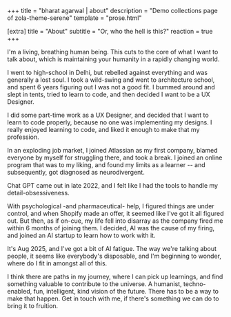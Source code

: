 +++
title = "bharat agarwal | about"
description = "Demo collections page of zola-theme-serene"
template = "prose.html"

[extra]
title = "About"
subtitle = "Or, who the hell is this?"
reaction = true
+++

I'm a living, breathing human being. This cuts to the core of what I want to talk about, which is maintaining your humanity in a rapidly changing world.

I went to high-school in Delhi, but rebelled against everything and was generally a lost soul. I took a wild-swing and went to architecture school, and spent 6 years figuring out I was not a good fit. I bummed around and slept in tents, tried to learn to code, and then decided I want to be a UX Designer.

I did some part-time work as a UX Designer, and decided that I want to learn to code properly, because no one was implementing my designs. I really enjoyed learning to code, and liked it enough to make that my profession.

In an exploding job market, I joined Atlassian as my first company, blamed everyone by myself for struggling there, and took a break. I joined an online program that was to my liking, and found my limits as a learner -- and subsequently, got diagnosed as neurodivergent.

Chat GPT came out in late 2022, and I felt like I had the tools to handle my detail-obsessiveness.

With psychological -and pharmaceutical-  help, I figured things are under control, and when Shopify made an offer, it seemed like I've got it all figured out. But then, as if on-cue, my life fell into disarray as the company fired me within 6 months of joining them. I decided, AI was the cause of my firing, and joined an AI startup to learn how to work with it.

It's Aug 2025, and I've got a bit of AI fatigue. The way we're talking about people, it seems like everybody's disposable, and I'm beginning to wonder, where do I fit in amongst all of this.

I think there are paths in my journey, where I can pick up learnings, and find something valuable to contribute to the universe. A humanist, techno-enabled, fun, intelligent, kind vision of the future. There has to be a way to make that happen. Get in touch with me, if there's something we can do to bring it to fruition.

